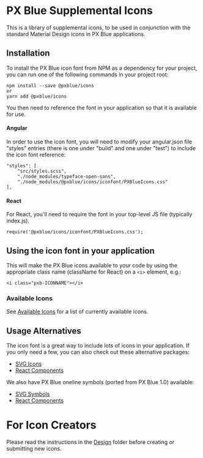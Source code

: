 # PX Blue Supplemental Icons
This is a library of supplemental icons, to be used in conjunction with the standard Material Design icons in PX Blue applications.


## Installation
To install the PX Blue icon font from NPM as a dependency for your project, you can run one of the following commands in your project root:
```
npm install --save @pxblue/icons
or
yarn add @pxblue/icons
```
You then need to reference the font in your application so that it is available for use.

#### Angular
In order to use the icon font, you will need to modify your angular.json file "styles" entries (there is one under "build" and one under "test") to include the icon font reference:
```
"styles": [
    "src/styles.scss",
    "./node_modules/typeface-open-sans",
    "./node_modules/@pxblue/icons/iconfont/PXBlueIcons.css"
],
```

#### React
For React, you'll need to require the font in your top-level JS file (typically index.js).
```
require('@pxblue/icons/iconfont/PXBlueIcons.css');
```

## Using the icon font in your application
This will make the PX Blue icons available to your code by using the appropriate class name (className for React) on a ```<i>``` element, e.g.:
  
```
<i class="pxb-ICONNAME"></i>
```

### Available Icons
See [Available Icons](./available_icons.md) for a list of currently available icons.

## Usage Alternatives
The icon font is a great way to include lots of icons in your application. If you only need a few, you can also check out these alternative packages:
* [SVG Icons](https://www.npmjs.com/package/@pxblue/icons-svg)
* [React Components](https://www.npmjs.com/package/@pxblue/icons-mui)

We also have PX Blue oneline symbols (ported from PX Blue 1.0) available:
* [SVG Symbols](https://www.npmjs.com/package/@pxblue/symbols)
* [React Components](https://www.npmjs.com/package/@pxblue/symbols-mui)

# For Icon Creators
Please read the instructions in the [Design](https://github.com/pxblue/icons/design/Readme.md) folder before creating or submitting new icons.
